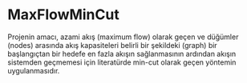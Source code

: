 # MaxFlowMinCut
Projenin amacı, azami akış (maximum flow) olarak geçen ve düğümler (nodes) arasında akış kapasiteleri belirli bir şekildeki (graph) bir başlangıçtan bir hedefe en fazla akışın sağlanmasının ardından akışın sistemden geçmemesi için literatürde min-cut olarak geçen yöntemin uygulanmasıdır.
